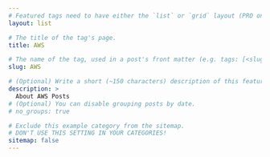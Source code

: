 ```yaml
---
# Featured tags need to have either the `list` or `grid` layout (PRO only).
layout: list

# The title of the tag's page.
title: AWS

# The name of the tag, used in a post's front matter (e.g. tags: [<slug>]).
slug: AWS

# (Optional) Write a short (~150 characters) description of this featured tag.
description: >
  About AWS Posts
# (Optional) You can disable grouping posts by date.
# no_groups: true

# Exclude this example category from the sitemap.
# DON'T USE THIS SETTING IN YOUR CATEGORIES!
sitemap: false
---
```

